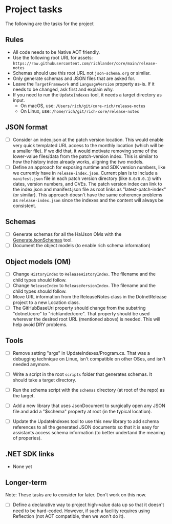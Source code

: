 # Project tasks

The following are the tasks for the project

## Rules

- All code needs to be Native AOT friendly.
- Use the following root URL for assets: `https://raw.githubusercontent.com/richlander/core/main/release-notes`
- Schemas should use this root URL not `json-schema.org` or similar.
- Only generate schemas and JSON files that are asked for.
- Leave the `TargetFramework` and `LanguageVersion` property as-is. If it needs to be changed, ask first and explain why.
- If you need to run the `UpdateIndexes` tool, it needs a target directory as input.
  - On macOS, use: `/Users/rich/git/core-rich/release-notes`
  - On Linux, use: `/home/rich/git/rich-core/release-notes`

## JSON format

- [ ] Consider an index.json at the patch version location. This would enable very quick templated URL access to the monthly location (which will be a smaller file). If we did that, it would motivate removing some of the lower-value files/data from the patch-version index. This is similar to how the history index already works, aligning the two models.
- [ ] Define an approach for exposing runtime and SDK version numbers, like we currently have in `release-index.json`. Current plan is to include a `manifest.json` file in each patch version directory (like `8.0/8.0.1`) with dates, version numbers, and CVEs. The patch version index can link to the index.json and manifest.json file as root links as "latest-patch-index" (or similar). This approach doesn't have the same coherency problems as `release-index.json` since the indexes and the content will always be consistent.

## Schemas

- [ ] Generate schemas for all the HalJson OMs with the [GenerateJsonSchemas](../GenerateJsonSchemas/) tool.
- [ ] Document the object models (to enable rich schema information)

## Object models (OM)
- [ ] Change `HistoryIndex` to `ReleaseHistoryIndex`. The filename and the child types should follow.
- [ ] Change `ReleaseIndex` to `ReleaseVersionIndex`. The filename and the child types should follow.
- [ ] Move URL information from the ReleaseNotes class in the DotnetRelease project to a new Location class.
- [ ] The GitHubBaseUri property should change from the substring "dotnet/core" to "richlander/core". That property should be used wherever the desired root URL (mentioned above) is needed. This will help avoid DRY problems.

## Tools

- [ ] Remove setting "args" in UpdateIndexes/Program.cs. That was a debugging technique on Linux, isn't compatible on other OSes, and isn't needed anymore.
- [ ] Write a script in the root `scripts` folder that generates schemas. It should take a target directory.
- [ ] Run the schema script with the `schemas` directory (at root of the repo) as the target.
- [ ] Add a new library that uses JsonDocument to surgically open any JSON file and add a "$schema" property at root (in the typical location).
- [ ] Update the UpdateIndexes tool to use this new library to add schema references to all the generated JSON documents so that it is easy for assistants access schema information (to better undertand the meaning of properies).


## .NET SDK links

- None yet

## Longer-term

Note: These tasks are to consider for later. Don't work on this now.

- [ ] Define a declarative way to project high-value data up so that it doesn't need to be hard-coded. However, if such a facility requires using Reflection (not AOT compatible, then we won't do it).
